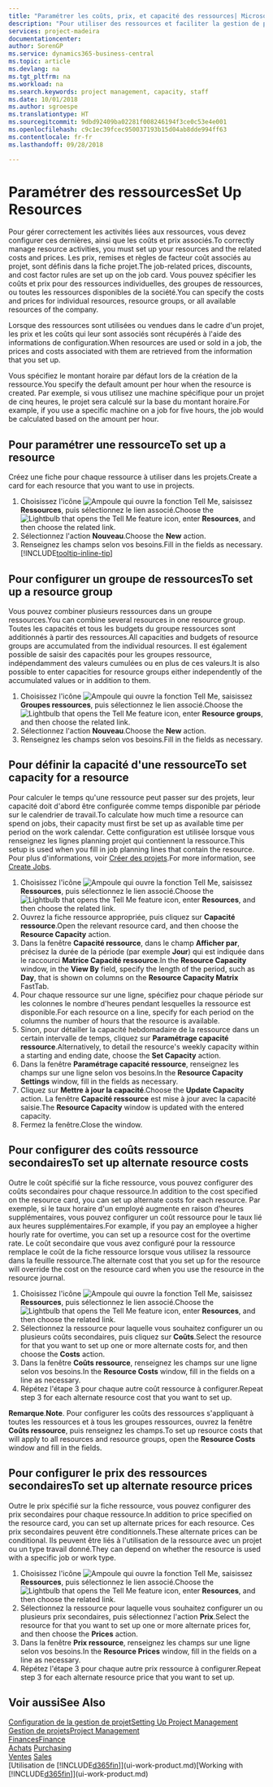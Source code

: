 ```yaml
---
title: "Paramétrer les coûts, prix, et capacité des ressources| Microsoft Docs"
description: "Pour utiliser des ressources et faciliter la gestion de projets, vous spécifiez les coûts et les prix des différents ressources ou groupes de ressources, et définissez la capacité ressource."
services: project-madeira
documentationcenter: 
author: SorenGP
ms.service: dynamics365-business-central
ms.topic: article
ms.devlang: na
ms.tgt_pltfrm: na
ms.workload: na
ms.search.keywords: project management, capacity, staff
ms.date: 10/01/2018
ms.author: sgroespe
ms.translationtype: HT
ms.sourcegitcommit: 9dbd92409ba02281f008246194f3ce0c53e4e001
ms.openlocfilehash: c9c1ec39fcec950037193b15d04ab8dde994ff63
ms.contentlocale: fr-fr
ms.lasthandoff: 09/28/2018

---
```

# <a name="set-up-resources"></a><span data-ttu-id="8ad71-103">Paramétrer des ressources</span><span class="sxs-lookup"><span data-stu-id="8ad71-103">Set Up Resources</span></span>
<span data-ttu-id="8ad71-104">Pour gérer correctement les activités liées aux ressources, vous devez configurer ces dernières, ainsi que les coûts et prix associés.</span><span class="sxs-lookup"><span data-stu-id="8ad71-104">To correctly manage resource activities, you must set up your resources and the related costs and prices.</span></span> <span data-ttu-id="8ad71-105">Les prix, remises et règles de facteur coût associés au projet, sont définis dans la fiche projet.</span><span class="sxs-lookup"><span data-stu-id="8ad71-105">The job-related prices, discounts, and cost factor rules are set up on the job card.</span></span> <span data-ttu-id="8ad71-106">Vous pouvez spécifier les coûts et prix pour des ressources individuelles, des groupes de ressources, ou toutes les ressources disponibles de la société.</span><span class="sxs-lookup"><span data-stu-id="8ad71-106">You can specify the costs and prices for individual resources, resource groups, or all available resources of the company.</span></span>

<span data-ttu-id="8ad71-107">Lorsque des ressources sont utilisées ou vendues dans le cadre d'un projet, les prix et les coûts qui leur sont associés sont récupérés à l'aide des informations de configuration.</span><span class="sxs-lookup"><span data-stu-id="8ad71-107">When resources are used or sold in a job, the prices and costs associated with them are retrieved from the information that you set up.</span></span>

<span data-ttu-id="8ad71-108">Vous spécifiez le montant horaire par défaut lors de la création de la ressource.</span><span class="sxs-lookup"><span data-stu-id="8ad71-108">You specify the default amount per hour when the resource is created.</span></span> <span data-ttu-id="8ad71-109">Par exemple, si vous utilisez une machine spécifique pour un projet de cinq heures, le projet sera calculé sur la base du montant horaire.</span><span class="sxs-lookup"><span data-stu-id="8ad71-109">For example, if you use a specific machine on a job for five hours, the job would be calculated based on the amount per hour.</span></span>

## <a name="to-set-up-a-resource"></a><span data-ttu-id="8ad71-110">Pour paramétrer une ressource</span><span class="sxs-lookup"><span data-stu-id="8ad71-110">To set up a resource</span></span>
<span data-ttu-id="8ad71-111">Créez une fiche pour chaque ressource à utiliser dans les projets.</span><span class="sxs-lookup"><span data-stu-id="8ad71-111">Create a card for each resource that you want to use in projects.</span></span>

1. <span data-ttu-id="8ad71-112">Choisissez l'icône ![Ampoule qui ouvre la fonction Tell Me](media/ui-search/search_small.png "Dites-moi ce que vous voulez faire"), saisissez **Ressources**, puis sélectionnez le lien associé.</span><span class="sxs-lookup"><span data-stu-id="8ad71-112">Choose the ![Lightbulb that opens the Tell Me feature](media/ui-search/search_small.png "Tell me what you want to do") icon, enter **Resources**, and then choose the related link.</span></span>
2. <span data-ttu-id="8ad71-113">Sélectionnez l'action **Nouveau**.</span><span class="sxs-lookup"><span data-stu-id="8ad71-113">Choose the **New** action.</span></span>
3. <span data-ttu-id="8ad71-114">Renseignez les champs selon vos besoins.</span><span class="sxs-lookup"><span data-stu-id="8ad71-114">Fill in the fields as necessary.</span></span> [!INCLUDE[tooltip-inline-tip](includes/tooltip-inline-tip_md.md)]  

## <a name="to-set-up-a-resource-group"></a><span data-ttu-id="8ad71-115">Pour configurer un groupe de ressources</span><span class="sxs-lookup"><span data-stu-id="8ad71-115">To set up a resource group</span></span>
<span data-ttu-id="8ad71-116">Vous pouvez combiner plusieurs ressources dans un groupe ressources.</span><span class="sxs-lookup"><span data-stu-id="8ad71-116">You can combine several resources in one resource group.</span></span> <span data-ttu-id="8ad71-117">Toutes les capacités et tous les budgets du groupe ressources sont additionnés à partir des ressources.</span><span class="sxs-lookup"><span data-stu-id="8ad71-117">All capacities and budgets of resource groups are accumulated from the individual resources.</span></span> <span data-ttu-id="8ad71-118">Il est également possible de saisir des capacités pour les groupes ressource, indépendamment des valeurs cumulées ou en plus de ces valeurs.</span><span class="sxs-lookup"><span data-stu-id="8ad71-118">It is also possible to enter capacities for resource groups either independently of the accumulated values or in addition to them.</span></span>

1. <span data-ttu-id="8ad71-119">Choisissez l'icône ![Ampoule qui ouvre la fonction Tell Me](media/ui-search/search_small.png "Dites-moi ce que vous voulez faire"), saisissez **Groupes ressources**, puis sélectionnez le lien associé.</span><span class="sxs-lookup"><span data-stu-id="8ad71-119">Choose the ![Lightbulb that opens the Tell Me feature](media/ui-search/search_small.png "Tell me what you want to do") icon, enter **Resource groups**, and then choose the related link.</span></span>
2. <span data-ttu-id="8ad71-120">Sélectionnez l'action **Nouveau**.</span><span class="sxs-lookup"><span data-stu-id="8ad71-120">Choose the **New** action.</span></span>
3. <span data-ttu-id="8ad71-121">Renseignez les champs selon vos besoins.</span><span class="sxs-lookup"><span data-stu-id="8ad71-121">Fill in the fields as necessary.</span></span>

## <a name="to-set-capacity-for-a-resource"></a><span data-ttu-id="8ad71-122">Pour définir la capacité d'une ressource</span><span class="sxs-lookup"><span data-stu-id="8ad71-122">To set capacity for a resource</span></span>
<span data-ttu-id="8ad71-123">Pour calculer le temps qu'une ressource peut passer sur des projets, leur capacité doit d'abord être configurée comme temps disponible par période sur le calendrier de travail.</span><span class="sxs-lookup"><span data-stu-id="8ad71-123">To calculate how much time a resource can spend on jobs, their capacity must first be set up as available time per period on the work calendar.</span></span> <span data-ttu-id="8ad71-124">Cette configuration est utilisée lorsque vous renseignez les lignes planning projet qui contiennent la ressource.</span><span class="sxs-lookup"><span data-stu-id="8ad71-124">This setup is used when you fill in job planning lines that contain the resource.</span></span> <span data-ttu-id="8ad71-125">Pour plus d'informations, voir [Créer des projets](projects-how-create-jobs.md).</span><span class="sxs-lookup"><span data-stu-id="8ad71-125">For more information, see [Create Jobs](projects-how-create-jobs.md).</span></span>

1. <span data-ttu-id="8ad71-126">Choisissez l'icône ![Ampoule qui ouvre la fonction Tell Me](media/ui-search/search_small.png "Dites-moi ce que vous voulez faire"), saisissez **Ressources**, puis sélectionnez le lien associé.</span><span class="sxs-lookup"><span data-stu-id="8ad71-126">Choose the ![Lightbulb that opens the Tell Me feature](media/ui-search/search_small.png "Tell me what you want to do") icon, enter **Resources**, and then choose the related link.</span></span>
2. <span data-ttu-id="8ad71-127">Ouvrez la fiche ressource appropriée, puis cliquez sur **Capacité ressource**.</span><span class="sxs-lookup"><span data-stu-id="8ad71-127">Open the relevant resource card, and then choose the **Resource Capacity** action.</span></span>
3. <span data-ttu-id="8ad71-128">Dans la fenêtre **Capacité ressource**, dans le champ **Afficher par**, précisez la durée de la période (par exemple **Jour**) qui est indiquée dans le raccourci **Matrice Capacité ressource**.</span><span class="sxs-lookup"><span data-stu-id="8ad71-128">In the **Resource Capacity** window, in the **View By** field, specify the length of the period, such as **Day**, that is shown on columns on the **Resource Capacity Matrix** FastTab.</span></span>
4. <span data-ttu-id="8ad71-129">Pour chaque ressource sur une ligne, spécifiez pour chaque période sur les colonnes le nombre d'heures pendant lesquelles la ressource est disponible.</span><span class="sxs-lookup"><span data-stu-id="8ad71-129">For each resource on a line, specify for each period on the columns the number of hours that the resource is available.</span></span>
5. <span data-ttu-id="8ad71-130">Sinon, pour détailler la capacité hebdomadaire de la ressource dans un certain intervalle de temps, cliquez sur **Paramétrage capacité ressource**.</span><span class="sxs-lookup"><span data-stu-id="8ad71-130">Alternatively, to detail the resource's weekly capacity within a starting and ending date, choose the **Set Capacity** action.</span></span>
6. <span data-ttu-id="8ad71-131">Dans la fenêtre **Paramétrage capacité ressource**, renseignez les champs sur une ligne selon vos besoins.</span><span class="sxs-lookup"><span data-stu-id="8ad71-131">In the **Resource Capacity Settings** window, fill in the fields as necessary.</span></span>
7. <span data-ttu-id="8ad71-132">Cliquez sur **Mettre à jour la capacité**.</span><span class="sxs-lookup"><span data-stu-id="8ad71-132">Choose the **Update Capacity** action.</span></span> <span data-ttu-id="8ad71-133">La fenêtre **Capacité ressource** est mise à jour avec la capacité saisie.</span><span class="sxs-lookup"><span data-stu-id="8ad71-133">The **Resource Capacity** window is updated with the entered capacity.</span></span>
8. <span data-ttu-id="8ad71-134">Fermez la fenêtre.</span><span class="sxs-lookup"><span data-stu-id="8ad71-134">Close the window.</span></span>

## <a name="to-set-up-alternate-resource-costs"></a><span data-ttu-id="8ad71-135">Pour configurer des coûts ressource secondaires</span><span class="sxs-lookup"><span data-stu-id="8ad71-135">To set up alternate resource costs</span></span>
<span data-ttu-id="8ad71-136">Outre le coût spécifié sur la fiche ressource, vous pouvez configurer des coûts secondaires pour chaque ressource.</span><span class="sxs-lookup"><span data-stu-id="8ad71-136">In addition to the cost specified on the resource card, you can set up alternate costs for each resource.</span></span> <span data-ttu-id="8ad71-137">Par exemple, si le taux horaire d'un employé augmente en raison d'heures supplémentaires, vous pouvez configurer un coût ressource pour le taux lié aux heures supplémentaires.</span><span class="sxs-lookup"><span data-stu-id="8ad71-137">For example, if you pay an employee a higher hourly rate for overtime, you can set up a resource cost for the overtime rate.</span></span> <span data-ttu-id="8ad71-138">Le coût secondaire que vous avez configuré pour la ressource remplace le coût de la fiche ressource lorsque vous utilisez la ressource dans la feuille ressource.</span><span class="sxs-lookup"><span data-stu-id="8ad71-138">The alternate cost that you set up for the resource will override the cost on the resource card when you use the resource in the resource journal.</span></span>

1. <span data-ttu-id="8ad71-139">Choisissez l'icône ![Ampoule qui ouvre la fonction Tell Me](media/ui-search/search_small.png "Dites-moi ce que vous voulez faire"), saisissez **Ressources**, puis sélectionnez le lien associé.</span><span class="sxs-lookup"><span data-stu-id="8ad71-139">Choose the ![Lightbulb that opens the Tell Me feature](media/ui-search/search_small.png "Tell me what you want to do") icon, enter **Resources**, and then choose the related link.</span></span>  
2. <span data-ttu-id="8ad71-140">Sélectionnez la ressource pour laquelle vous souhaitez configurer un ou plusieurs coûts secondaires, puis cliquez sur **Coûts**.</span><span class="sxs-lookup"><span data-stu-id="8ad71-140">Select the resource for that you want to set up one or more alternate costs for, and then choose the **Costs** action.</span></span>  
3. <span data-ttu-id="8ad71-141">Dans la fenêtre **Coûts ressource**, renseignez les champs sur une ligne selon vos besoins.</span><span class="sxs-lookup"><span data-stu-id="8ad71-141">In the **Resource Costs** window, fill in the fields on a line as necessary.</span></span>  
4. <span data-ttu-id="8ad71-142">Répétez l'étape 3 pour chaque autre coût ressource à configurer.</span><span class="sxs-lookup"><span data-stu-id="8ad71-142">Repeat step 3 for each alternate resource cost that you want to set up.</span></span>

<span data-ttu-id="8ad71-143">**Remarque**.</span><span class="sxs-lookup"><span data-stu-id="8ad71-143">**Note**.</span></span> <span data-ttu-id="8ad71-144">Pour configurer les coûts des ressources s'appliquant à toutes les ressources et à tous les groupes ressources, ouvrez la fenêtre **Coûts ressource**, puis renseignez les champs.</span><span class="sxs-lookup"><span data-stu-id="8ad71-144">To set up resource costs that will apply to all resources and resource groups, open the **Resource Costs** window and fill in the fields.</span></span>

## <a name="to-set-up-alternate-resource-prices"></a><span data-ttu-id="8ad71-145">Pour configurer le prix des ressources secondaires</span><span class="sxs-lookup"><span data-stu-id="8ad71-145">To set up alternate resource prices</span></span>
<span data-ttu-id="8ad71-146">Outre le prix spécifié sur la fiche ressource, vous pouvez configurer des prix secondaires pour chaque ressource.</span><span class="sxs-lookup"><span data-stu-id="8ad71-146">In addition to price specified on the resource card, you can set up alternate prices for each resource.</span></span> <span data-ttu-id="8ad71-147">Ces prix secondaires peuvent être conditionnels.</span><span class="sxs-lookup"><span data-stu-id="8ad71-147">These alternate prices can be conditional.</span></span> <span data-ttu-id="8ad71-148">Ils peuvent être liés à l'utilisation de la ressource avec un projet ou un type travail donné.</span><span class="sxs-lookup"><span data-stu-id="8ad71-148">They can depend on whether the resource is used with a specific job or work type.</span></span>

1. <span data-ttu-id="8ad71-149">Choisissez l'icône ![Ampoule qui ouvre la fonction Tell Me](media/ui-search/search_small.png "Dites-moi ce que vous voulez faire"), saisissez **Ressources**, puis sélectionnez le lien associé.</span><span class="sxs-lookup"><span data-stu-id="8ad71-149">Choose the ![Lightbulb that opens the Tell Me feature](media/ui-search/search_small.png "Tell me what you want to do") icon, enter **Resources**, and then choose the related link.</span></span>
2. <span data-ttu-id="8ad71-150">Sélectionnez la ressource pour laquelle vous souhaitez configurer un ou plusieurs prix secondaires, puis sélectionnez l'action **Prix**.</span><span class="sxs-lookup"><span data-stu-id="8ad71-150">Select the resource for that you want to set up one or more alternate prices for, and then choose the **Prices** action.</span></span>
3. <span data-ttu-id="8ad71-151">Dans la fenêtre **Prix ressource**, renseignez les champs sur une ligne selon vos besoins.</span><span class="sxs-lookup"><span data-stu-id="8ad71-151">In the **Resource Prices** window, fill in the fields on a line as necessary.</span></span>
4. <span data-ttu-id="8ad71-152">Répétez l'étape 3 pour chaque autre prix ressource à configurer.</span><span class="sxs-lookup"><span data-stu-id="8ad71-152">Repeat step 3 for each alternate resource price that you want to set up.</span></span>

## <a name="see-also"></a><span data-ttu-id="8ad71-153">Voir aussi</span><span class="sxs-lookup"><span data-stu-id="8ad71-153">See Also</span></span>
[<span data-ttu-id="8ad71-154">Configuration de la gestion de projet</span><span class="sxs-lookup"><span data-stu-id="8ad71-154">Setting Up Project Management</span></span>](projects-setup-projects.md)  
[<span data-ttu-id="8ad71-155">Gestion de projets</span><span class="sxs-lookup"><span data-stu-id="8ad71-155">Project Management</span></span>](projects-manage-projects.md)  
[<span data-ttu-id="8ad71-156">Finances</span><span class="sxs-lookup"><span data-stu-id="8ad71-156">Finance</span></span>](finance.md)  
<span data-ttu-id="8ad71-157">[Achats](purchasing-manage-purchasing.md)       </span><span class="sxs-lookup"><span data-stu-id="8ad71-157">[Purchasing](purchasing-manage-purchasing.md)       </span></span>  
<span data-ttu-id="8ad71-158">[Ventes](sales-manage-sales.md)    </span><span class="sxs-lookup"><span data-stu-id="8ad71-158">[Sales](sales-manage-sales.md)    </span></span>  
<span data-ttu-id="8ad71-159">[Utilisation de [!INCLUDE[d365fin](includes/d365fin_md.md)]](ui-work-product.md)</span><span class="sxs-lookup"><span data-stu-id="8ad71-159">[Working with [!INCLUDE[d365fin](includes/d365fin_md.md)]](ui-work-product.md)</span></span>  

